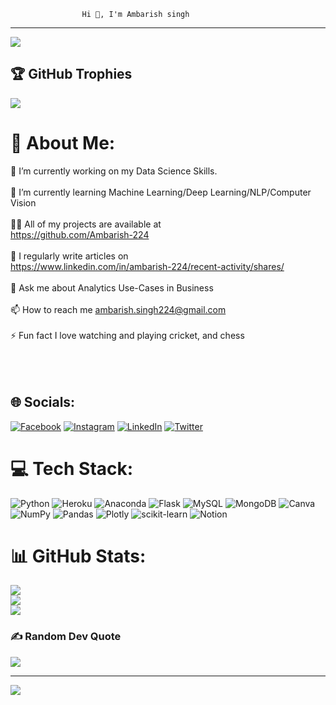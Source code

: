                     Hi 👋, I'm Ambarish singh
  _________________________________________________________________________________________________________________________________________________

[![](https://visitcount.itsvg.in/api?id=Ambarish-224&icon=5&color=6)](https://visitcount.itsvg.in)

## 🏆 GitHub Trophies
![](https://github-profile-trophy.vercel.app/?username=Ambarish-224&theme=darkhub&no-frame=false&no-bg=false&margin-w=4)

# 💫 About Me:
🔭 I’m currently working on my Data Science Skills.<br><br>🌱 I’m currently learning Machine Learning/Deep Learning/NLP/Computer Vision<br><br>👨‍💻 All of my projects are available at<br>https://github.com/Ambarish-224<br><br>📝 I regularly write articles on<br>https://www.linkedin.com/in/ambarish-224/recent-activity/shares/<br><br>💬 Ask me about Analytics Use-Cases in Business<br><br>📫 How to reach me ambarish.singh224@gmail.com<br><br>⚡ Fun fact I love watching and playing cricket, and chess<br><br><br><br>


## 🌐 Socials:
[![Facebook](https://img.shields.io/badge/Facebook-%231877F2.svg?logo=Facebook&logoColor=white)](https://facebook.com/https://www.facebook.com/ambarish.tech.224) [![Instagram](https://img.shields.io/badge/Instagram-%23E4405F.svg?logo=Instagram&logoColor=white)](https://instagram.com/https://www.instagram.com/tech_lifestyle_224/) [![LinkedIn](https://img.shields.io/badge/LinkedIn-%230077B5.svg?logo=linkedin&logoColor=white)](https://linkedin.com/in/https://www.linkedin.com/in/ambarish-224/) [![Twitter](https://img.shields.io/badge/Twitter-%231DA1F2.svg?logo=Twitter&logoColor=white)](https://twitter.com/https://twitter.com/ambarish_224) 

# 💻 Tech Stack:
![Python](https://img.shields.io/badge/python-3670A0?style=for-the-badge&logo=python&logoColor=ffdd54) ![Heroku](https://img.shields.io/badge/heroku-%23430098.svg?style=for-the-badge&logo=heroku&logoColor=white) ![Anaconda](https://img.shields.io/badge/Anaconda-%2344A833.svg?style=for-the-badge&logo=anaconda&logoColor=white) ![Flask](https://img.shields.io/badge/flask-%23000.svg?style=for-the-badge&logo=flask&logoColor=white) ![MySQL](https://img.shields.io/badge/mysql-%2300f.svg?style=for-the-badge&logo=mysql&logoColor=white) ![MongoDB](https://img.shields.io/badge/MongoDB-%234ea94b.svg?style=for-the-badge&logo=mongodb&logoColor=white) ![Canva](https://img.shields.io/badge/Canva-%2300C4CC.svg?style=for-the-badge&logo=Canva&logoColor=white) ![NumPy](https://img.shields.io/badge/numpy-%23013243.svg?style=for-the-badge&logo=numpy&logoColor=white) ![Pandas](https://img.shields.io/badge/pandas-%23150458.svg?style=for-the-badge&logo=pandas&logoColor=white) ![Plotly](https://img.shields.io/badge/Plotly-%233F4F75.svg?style=for-the-badge&logo=plotly&logoColor=white) ![scikit-learn](https://img.shields.io/badge/scikit--learn-%23F7931E.svg?style=for-the-badge&logo=scikit-learn&logoColor=white) ![Notion](https://img.shields.io/badge/Notion-%23000000.svg?style=for-the-badge&logo=notion&logoColor=white)

# 📊 GitHub Stats:
![](https://github-readme-stats.vercel.app/api?username=Ambarish-224&theme=chartreuse-dark&hide_border=false&include_all_commits=false&count_private=false)<br/>
![](https://github-readme-streak-stats.herokuapp.com/?user=Ambarish-224&theme=chartreuse-dark&hide_border=false)<br/>
![](https://github-readme-stats.vercel.app/api/top-langs/?username=Ambarish-224&theme=chartreuse-dark&hide_border=false&include_all_commits=false&count_private=false&layout=compact)


### ✍️ Random Dev Quote
![](https://quotes-github-readme.vercel.app/api?type=horizontal&theme=radical)

---
[![](https://visitcount.itsvg.in/api?id=Ambarish-224&icon=5&color=6)](https://visitcount.itsvg.in)
